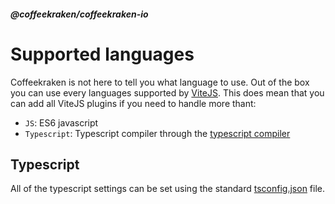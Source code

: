 <!--
/**
 * @name            Supported languages
 * @namespace       doc.js
 * @type            Markdown
 * @platform        md
 * @status          stable
 * @menu            Documentation / JS - Node           /doc/js/supported-languages
 *
 * @since           2.0.0
 * @author    Olivier Bossel <olivier.bossel@gmail.com> (https://coffeekraken.io)
 */
-->

<!-- image -->

<!-- header -->
##### @coffeekraken/coffeekraken-io



# Supported languages

Coffeekraken is not here to tell you what language to use. Out of the box you can use every languages supported by [ViteJS](https://vitejs.dev).
This does mean that you can add all ViteJS plugins if you need to handle more thant:

- `JS`: ES6 javascript
- `Typescript`: Typescript compiler through the [typescript compiler](https://www.typescriptlang.org/)

## Typescript

All of the typescript settings can be set using the standard [tsconfig.json](https://www.typescriptlang.org/docs/handbook/tsconfig-json.html) file.

